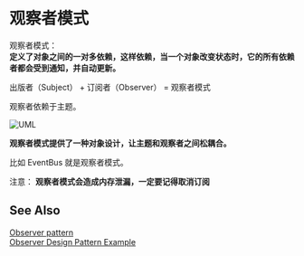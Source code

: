 # 观察者模式

观察者模式：  
**定义了对象之间的一对多依赖，这样依赖，当一个对象改变状态时，它的所有依赖者都会受到通知，并自动更新。**  

出版者（Subject） + 订阅者（Observer） = 观察者模式  

观察者依赖于主题。  

![UML](http://ww4.sinaimg.cn/large/98900c07gw1f5uino6cvoj20rs0bh0ub.jpg)  

**观察者模式提供了一种对象设计，让主题和观察者之间松耦合。**  

比如 EventBus 就是观察者模式。  

注意： **观察者模式会造成内存泄漏，一定要记得取消订阅**  

## See Also
[Observer pattern](https://en.wikipedia.org/wiki/Observer_pattern)  
[Observer Design Pattern Example](http://javadesign-patterns.blogspot.com/p/page22.html)  
